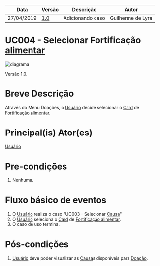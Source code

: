 | Data       | Versão  | Descrição       | Autor            |
| ---------- | ------- | --------------- | ---------------- |
| 27/04/2019 | [1.0](https://github.com/requisitos-2019-1/Ribon/commit/6b1347bf4e0f5150c9028dd87ac3d11453156d2a#diff-4981ba7f4161c4314c2a2c72f38f31e2) | Adicionando caso  | Guilherme de Lyra |

# UC004 - Selecionar [Fortificação alimentar](https://github.com/requisitos-2019-1/Ribon/blob/master/Modelagem%%20de%%20Requisitos/Lexicos/Fortificacao_alimentar.md)

![diagrama]([Doar](https://github.com/requisitos-2019-1/Ribon/blob/master/Modelagem%%20de%%20Requisitos/Lexicos/Doar.md)_Ribons.png)

Versão 1.0.

# Breve Descrição
Através do Menu Doações, o [Usuário](https://github.com/requisitos-2019-1/Ribon/blob/master/Modelagem%%20de%%20Requisitos/Lexicos/Usuário.md) decide selecionar o [Card](https://github.com/requisitos-2019-1/Ribon/blob/master/Modelagem%%20de%%20Requisitos/Lexicos/Card.md) de [Fortificação alimentar](https://github.com/requisitos-2019-1/Ribon/blob/master/Modelagem%%20de%%20Requisitos/Lexicos/Fortificacao_alimentar.md).

# Principal(is) Ator(es)
[Usuário](https://github.com/requisitos-2019-1/Ribon/blob/master/Modelagem%%20de%%20Requisitos/Lexicos/Usuário.md)

# Pre-condições
1. Nenhuma.

# Fluxo básico de eventos
1. O [Usuário](https://github.com/requisitos-2019-1/Ribon/blob/master/Modelagem%%20de%%20Requisitos/Lexicos/Usuário.md) realiza o caso "UC003 - Selecionar [Causa](https://github.com/requisitos-2019-1/Ribon/blob/master/Modelagem%%20de%%20Requisitos/Lexicos/Causa.md)"
1. O [Usuário](https://github.com/requisitos-2019-1/Ribon/blob/master/Modelagem%%20de%%20Requisitos/Lexicos/Usuário.md) seleciona o [Card](https://github.com/requisitos-2019-1/Ribon/blob/master/Modelagem%%20de%%20Requisitos/Lexicos/Card.md) de [Fortificação alimentar](https://github.com/requisitos-2019-1/Ribon/blob/master/Modelagem%%20de%%20Requisitos/Lexicos/Fortificacao_alimentar.md).
1. O caso de uso termina.

# Pós-condições
1. [Usuário](https://github.com/requisitos-2019-1/Ribon/blob/master/Modelagem%%20de%%20Requisitos/Lexicos/Usuário.md) deve poder visualizar as [Causa](https://github.com/requisitos-2019-1/Ribon/blob/master/Modelagem%%20de%%20Requisitos/Lexicos/Causa.md)s disponíveis para [Doação](https://github.com/requisitos-2019-1/Ribon/blob/master/Modelagem%%20de%%20Requisitos/Lexicos/Doação.md).
